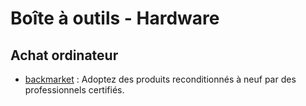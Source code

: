 # Boîte à outils - Hardware

## Achat ordinateur

- [backmarket](https://www.backmarket.fr) : Adoptez des produits reconditionnés à neuf par des professionnels certifiés.
